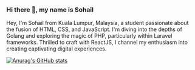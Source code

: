 ### Hi there 👋, my name is Sohail

Hey, I'm Sohail from Kuala Lumpur, Malaysia, a student passionate about the fusion of HTML, CSS, and JavaScript. I'm diving into the depths of Golang and exploring the magic of PHP, particularly within Laravel frameworks. Thrilled to craft with ReactJS, I channel my enthusiasm into creating captivating digital experiences.


[![Anurag's GitHub stats](https://github-readme-stats.vercel.app/api?username=s-s-sidhu)](https://github.com/anuraghazra/github-readme-stats)
